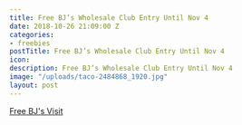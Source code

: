 ```yaml
---
title: Free BJ’s Wholesale Club Entry Until Nov 4
date: 2018-10-26 21:09:00 Z
categories:
- freebies
postTitle: Free BJ’s Wholesale Club Entry Until Nov 4
icon: 
description: Free BJ’s Wholesale Club Entry Until Nov 4
image: "/uploads/taco-2484868_1920.jpg"
layout: post
---
```


[Free BJ's Visit](https://www.bjs.com/content?template=B&espot_main=open_house)